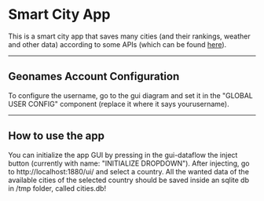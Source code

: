 # Smart City App
This is a smart city app that saves many cities (and their rankings, weather and other data) according to some APIs (which can be found [here](https://docs.google.com/document/d/1qboEuLH-l-9isQfCn9RzCzkCyO4TYGtqEFc8UejJHHo/edit?usp=sharing)). 

---
## Geonames Account Configuration
To configure the username, go to the gui diagram and set it in the "GLOBAL USER CONFIG" component (replace it where it says yourusername).

---
## How to use the app
You can initialize the app GUI by pressing in the gui-dataflow the inject button (currently with name: "INITIALIZE DROPDOWN"). After injecting, go to http://localhost:1880/ui/ and select a country. All the wanted data of the available cities of the selected country should be saved inside an sqlite db in /tmp folder, called cities.db!
